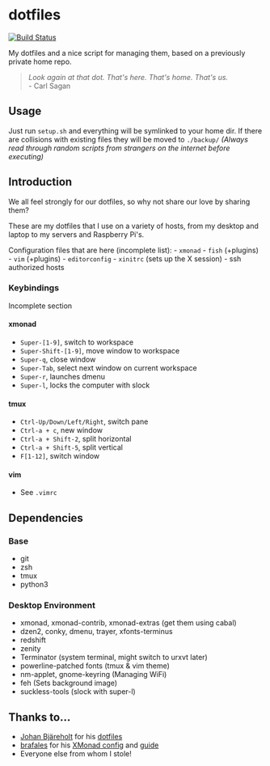 dotfiles
========

[![Build Status](https://travis-ci.org/ErikBjare/dotfiles.svg)](https://travis-ci.org/ErikBjare/dotfiles)

My dotfiles and a nice script for managing them, based on a previously private home repo.

> *Look again at that dot. That's here. That's home. That's us.*  
> \- Carl Sagan


## Usage
Just run `setup.sh` and everything will be symlinked to your home dir.
If there are collisions with existing files they will be moved to `./backup/`
*(Always read through random scripts from strangers on the internet before executing)*


## Introduction

We all feel strongly for our dotfiles, so why not share our love by sharing them?

These are my dotfiles that I use on a variety of hosts, from my desktop and laptop to my servers and Raspberry Pi's.

Configuration files that are here (incomplete list):
    - `xmonad`
    - `fish` (+plugins)
    - `vim` (+plugins)
    - `editorconfig`
    - `xinitrc` (sets up the X session)
    - ssh authorized hosts


### Keybindings
Incomplete section

#### xmonad
 - `Super-[1-9]`, switch to workspace
 - `Super-Shift-[1-9]`, move window to workspace
 - `Super-q`, close window
 - `Super-Tab`, select next window on current workspace
 - `Super-r`, launches dmenu
 - `Super-l`, locks the computer with slock

#### tmux

 - `Ctrl-Up/Down/Left/Right`, switch pane
 - `Ctrl-a + c`, new window
 - `Ctrl-a + Shift-2`, split horizontal
 - `Ctrl-a + Shift-5`, split vertical
 - `F[1-12]`, switch window

#### vim

 - See `.vimrc`

## Dependencies

### Base
 - git
 - zsh
 - tmux
 - python3

### Desktop Environment

- xmonad, xmonad-contrib, xmonad-extras (get them using cabal)
 - dzen2, conky, dmenu, trayer, xfonts-terminus
 - redshift
 - zenity
 - Terminator (system terminal, might switch to urxvt later)
 - powerline-patched fonts (tmux & vim theme)
 - nm-applet, gnome-keyring (Managing WiFi)
 - feh (Sets background image)
 - suckless-tools (slock with super-l)

## Thanks to...
 - [Johan Bjäreholt](https://github.com/johan-bjareholt/) for his [dotfiles](https://github.com/johan-bjareholt/linux-configs)
 - [brafales](https://github.com/brafales/) for his [XMonad config](https://github.com/brafales/xmonad-config) and [guide](http://thinkingeek.com/2011/11/21/simple-guide-configure-xmonad-dzen2-conky/)
 - Everyone else from whom I stole!
